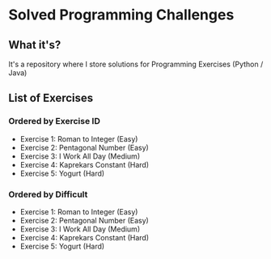 # Solved Programming Challenges

## What it's?
It's a repository where I store solutions for Programming Exercises (Python / Java)

## List of Exercises
### Ordered by Exercise ID
 - Exercise 1: Roman to Integer (Easy)
 - Exercise 2: Pentagonal Number (Easy)
 - Exercise 3: I Work All Day (Medium)
 - Exercise 4: Kaprekars Constant (Hard)
 - Exercise 5: Yogurt (Hard)

### Ordered by Difficult
 - Exercise 1: Roman to Integer (Easy)
 - Exercise 2: Pentagonal Number (Easy)
 - Exercise 3: I Work All Day (Medium)
 - Exercise 4: Kaprekars Constant (Hard)
 - Exercise 5: Yogurt (Hard)

